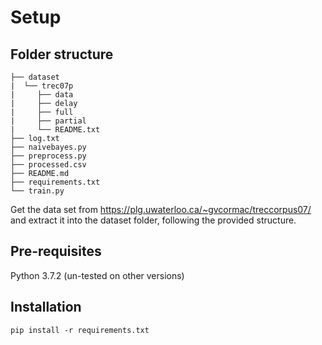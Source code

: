 # Setup

## Folder structure

```
├── dataset
|  └── trec07p
|     ├── data
|     ├── delay
|     ├── full
|     ├── partial
|     └── README.txt
├── log.txt
├── naivebayes.py
├── preprocess.py
├── processed.csv
├── README.md
├── requirements.txt
└── train.py
```

Get the data set from https://plg.uwaterloo.ca/~gvcormac/treccorpus07/ and extract it into the dataset folder, following the provided structure.

## Pre-requisites

Python 3.7.2 (un-tested on other versions)

## Installation

```
pip install -r requirements.txt
```